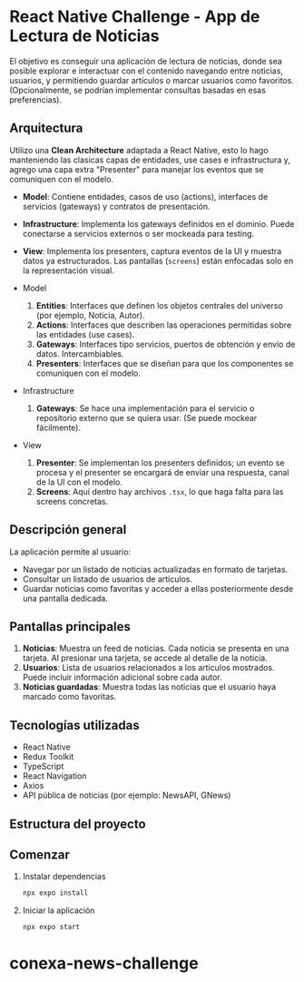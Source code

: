 # React Native Challenge - App de Lectura de Noticias

El objetivo es conseguir una aplicación de lectura de noticias, donde sea posible explorar e interactuar con el contenido navegando entre noticias, usuarios, y permitiendo guardar artículos o marcar usuarios como favoritos. (Opcionalmente, se podrían implementar consultas basadas en esas preferencias).

## Arquitectura

Utilizo una **Clean Architecture** adaptada a React Native, esto lo hago manteniendo las clasicas capas de entidades, use cases e infrastructura y, agrego una capa extra "Presenter" para manejar los eventos que se comuniquen con el modelo.

- **Model**: Contiene entidades, casos de uso (actions), interfaces de servicios (gateways) y contratos de presentación.
- **Infrastructure**: Implementa los gateways definidos en el dominio. Puede conectarse a servicios externos o ser mockeada para testing.
- **View**: Implementa los presenters, captura eventos de la UI y muestra datos ya estructurados. Las pantallas (`screens`) están enfocadas solo en la representación visual.

- Model  
   1. **Entities**: Interfaces que definen los objetos centrales del universo (por ejemplo, Noticia, Autor).  
   2. **Actions**: Interfaces que describen las operaciones permitidas sobre las entidades (use cases).  
   3. **Gateways**: Interfaces tipo servicios, puertos de obtención y envío de datos. Intercambiables.  
   4. **Presenters**: Interfaces que se diseñan para que los componentes se comuniquen con el modelo.  

- Infrastructure  
   1. **Gateways**: Se hace una implementación para el servicio o repositorio externo que se quiera usar. (Se puede mockear fácilmente).  

- View  
   1. **Presenter**: Se implementan los presenters definidos; un evento se procesa y el presenter se encargará de enviar una respuesta, canal de la UI con el modelo.
   2. **Screens**: Aquí dentro hay archivos `.tsx`, lo que haga falta para las screens concretas.


## Descripción general

La aplicación permite al usuario:

- Navegar por un listado de noticias actualizadas en formato de tarjetas.
- Consultar un listado de usuarios de artículos.
- Guardar noticias como favoritas y acceder a ellas posteriormente desde una pantalla dedicada.

## Pantallas principales

1. **Noticias**: Muestra un feed de noticias. Cada noticia se presenta en una tarjeta. Al presionar una tarjeta, se accede al detalle de la noticia.
2. **Usuarios**: Lista de usuarios relacionados a los artículos mostrados. Puede incluir información adicional sobre cada autor.
3. **Noticias guardadas**: Muestra todas las noticias que el usuario haya marcado como favoritas.

## Tecnologías utilizadas

- React Native
- Redux Toolkit
- TypeScript
- React Navigation
- Axios
- API pública de noticias (por ejemplo: NewsAPI, GNews)

## Estructura del proyecto

## Comenzar

1. Instalar dependencias

   ```bash
   npx expo install
   ```

2. Iniciar la aplicación

   ```bash
   npx expo start
   ```
# conexa-news-challenge
